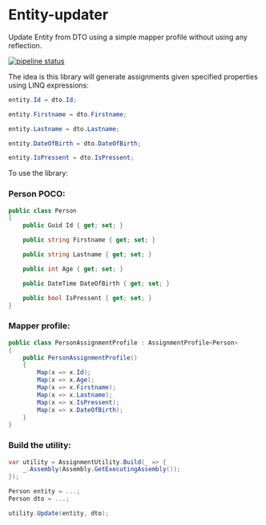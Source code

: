 # Entity-updater
Update Entity from DTO using a simple mapper profile without using any reflection.

[![pipeline status](https://gitlab.com/hesamian/Entity-updater/badges/master/pipeline.svg)](https://gitlab.com/hesamian/Entity-updater/commits/master)

The idea is this library will generate assignments given specified properties using LINQ expressions:

```csharp
entity.Id = dto.Id;

entity.Firstname = dto.Firstname;

entity.Lastname = dto.Lastname;

entity.DateOfBirth = dto.DateOfBirth;

entity.IsPressent = dto.IsPressent;
```

To use the library:

### Person POCO:
```csharp
public class Person
{
    public Guid Id { get; set; }

    public string Firstname { get; set; }

    public string Lastname { get; set; }

    public int Age { get; set; }

    public DateTime DateOfBirth { get; set; }

    public bool IsPressent { get; set; }
}
```

### Mapper profile:
```csharp
public class PersonAssignmentProfile : AssignmentProfile<Person>
{
    public PersonAssignmentProfile()
    {
        Map(x => x.Id);
        Map(x => x.Age);
        Map(x => x.Firstname);
        Map(x => x.Lastname);
        Map(x => x.IsPressent);
        Map(x => x.DateOfBirth);
    }
}
```

### Build the utility:
```csharp
var utility = AssignmentUtility.Build(_ => {
    _.Assembly(Assembly.GetExecutingAssembly());
});

Person entity = ...;
Person dto = ...;

utility.Update(entity, dto);
```
